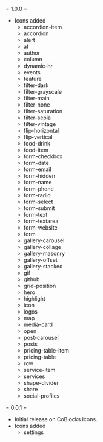 = 1.0.0 =
* Icons added
  * accordion-item
  * accordion
  * alert
  * at
  * author
  * column
  * dynamic-hr
  * events
  * feature
  * filter-dark
  * filter-grayscale
  * filter-main
  * filter-none
  * filter-saturation
  * filter-sepia
  * filter-vintage
  * flip-horizontal
  * flip-vertical
  * food-drink
  * food-item
  * form-checkbox
  * form-date
  * form-email
  * form-hidden
  * form-name
  * form-phone
  * form-radio
  * form-select
  * form-submit
  * form-text
  * form-textarea
  * form-website
  * form
  * gallery-carousel
  * gallery-collage
  * gallery-masonry
  * gallery-offset
  * gallery-stacked
  * gif
  * github
  * grid-position
  * hero
  * highlight
  * icon
  * logos
  * map
  * media-card
  * open
  * post-carousel
  * posts
  * pricing-table-item
  * pricing-table
  * row
  * service-item
  * services
  * shape-divider
  * share
  * social-profiles

= 0.0.1 =
* Initial release on CoBlocks Icons.
* Icons added
  * settings